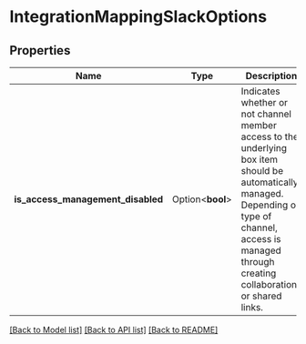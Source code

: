 # IntegrationMappingSlackOptions

## Properties

Name | Type | Description | Notes
------------ | ------------- | ------------- | -------------
**is_access_management_disabled** | Option<**bool**> | Indicates whether or not channel member access to the underlying box item should be automatically managed. Depending on type of channel, access is managed through creating collaborations or shared links. | [optional]

[[Back to Model list]](../README.md#documentation-for-models) [[Back to API list]](../README.md#documentation-for-api-endpoints) [[Back to README]](../README.md)


